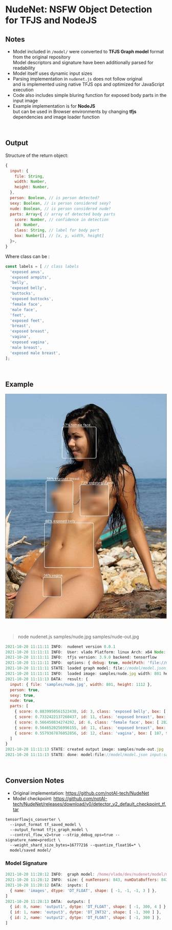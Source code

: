 # NudeNet: NSFW Object Detection for TFJS and NodeJS

## Notes

- Model included in `/model/` were converted to **TFJS Graph model** format from the original repository  
  Model descriptors and signature have been additionally parsed for readability  
- Model itself uses dynamic input sizes  
- Parsing implementation in `nudenet.js` does not follow original  
  and is implemented using native TFJS ops and optimized for JavaScript execution  
- Code also includes simple bluring function for exposed body parts in the input image  
- Example implementation is for **NodeJS**  
  but can be used in Browser environments by changing **tfjs** dependencies and image loader function  

<br>

## Output

Structure of the return object:

```js
{
  input: {
    file: String,
    width: Number,
    height: Number,
  },
  person: Boolean, // is person detected?
  sexy: Boolean, // is person considered sexy?
  nude: Boolean, // is person considered nude?
  parts: Array<{ // array of detected body parts
    score: Number, // confidence in detection
    id: Number,
    class: String, // label for body part
    box: Number[], // [x, y, width, height]
  }>,
}
```

Where class can be :

```js
const labels = [ // class labels
  'exposed anus',
  'exposed armpits',
  'belly',
  'exposed belly',
  'buttocks',
  'exposed buttocks',
  'female face',
  'male face',
  'feet',
  'exposed feet',
  'breast',
  'exposed breast',
  'vagina',
  'exposed vagina',
  'male breast',
  'exposed male breast',
];
```

<br>

## Example

![Example Image](samples/nude-out.jpg)

<br>

> node nudenet.js samples/nude.jpg samples/nude-out.jpg

```js
2021-10-20 11:11:11 INFO:  nudenet version 0.0.1
2021-10-20 11:11:11 INFO:  User: vlado Platform: linux Arch: x64 Node: v16.8.0
2021-10-20 11:11:11 INFO:  tfjs version: 3.9.0 backend: tensorflow
2021-10-20 11:11:11 INFO:  options: { debug: true, modelPath: 'file://model/model.json', minScore: 0.3, maxResults: 50, iouThreshold: 0.5, outputNodes: [ 'output1', 'output2', 'output3' ], blurNude: true, blurRadius: 25 }
2021-10-20 11:11:11 STATE: loaded graph model: file://model/model.json
2021-10-20 11:11:11 INFO:  loaded image: samples/nude.jpg width: 801 height: 1112
2021-10-20 11:11:13 DATA:  result: {
  input: { file: 'samples/nude.jpg', width: 801, height: 1112 },
  person: true,
  sexy: true,
  nude: true,
  parts: [
    { score: 0.8839950561523438, id: 3, class: 'exposed belly', box: [ 194, 639, 244, 221 ] },
    { score: 0.7332422137260437, id: 11, class: 'exposed breast', box: [ 371, 450, 142, 154 ] },
    { score: 0.566450834274292, id: 6, class: 'female face', box: [ 282, 164, 169, 155 ] },
    { score: 0.5646520256996155, id: 11, class: 'exposed breast', box: [ 202, 430, 134, 156 ] },
    { score: 0.5579367876052856, id: 12, class: 'vagina', box: [ 187, 908, 92, 96 ] }
  ]
}
2021-10-20 11:11:13 STATE: created output image: samples/nude-out.jpg
2021-10-20 11:11:13 STATE: done: model:file://model/model.json input:samples/nude.jpg output:samples/nude-out.jpg objects: 5
```

<br>

## Conversion Notes

- Original implementation: <https://github.com/notAI-tech/NudeNet>
- Model checkpoint: <https://github.com/notAI-tech/NudeNet/releases/download/v0/detector_v2_default_checkpoint_tf.tar>

```shell
tensorflowjs_converter \
  --input_format tf_saved_model \
  --output_format tfjs_graph_model \
  --control_flow_v2=true --strip_debug_ops=true --signature_name=predict \
  --weight_shard_size_bytes=16777216 --quantize_float16=* \
  model/saved model/
```

### Model Signature

```js
2021-10-20 11:28:12 INFO:  graph model: /home/vlado/dev/nudenet/model/model.json
2021-10-20 11:28:12 INFO:  size: { numTensors: 843, numDataBuffers: 843, numBytes: 146462740 }
2021-10-20 11:28:12 DATA:  inputs: [
  { name: 'images', dtype: 'DT_FLOAT', shape: [ -1, -1, -1, 3 ] },
]
2021-10-20 11:28:13 DATA:  outputs: [
  { id: 0, name: 'output1', dytpe: 'DT_FLOAT', shape: [ -1, 300, 4 ] },
  { id: 1, name: 'output3', dytpe: 'DT_INT32', shape: [ -1, 300 ] },
  { id: 2, name: 'output2', dytpe: 'DT_FLOAT', shape: [ -1, 300 ] },
]
```

<br>
